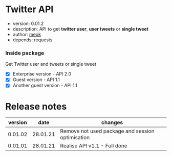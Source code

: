 # Twitter API

* version: 0.01.2
* description: API to get **twitter user**, **user tweets** or **single tweet**
* author: [meok][author]
* depends: requests

### Inside package

Get Twitter user and tweets or single tweet

- [x] Enterprise version - API 2.0
- [x] Guest version - API 1.1
- [x] Another guest version - API 1.1

# Release notes

| version | date     | changes                                                            |
| ------- | -------- | ------------------------------------------------------------------ |
| 0.01.02 | 28.01.21 | Remove not used package and session optimisation                   |
| 0.01.01 | 28.01.21 | Realise API v1.1 - Full done                                       |

[author]: <https://bazha.ru> "meok home page"

